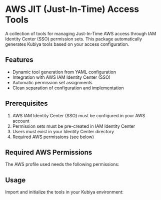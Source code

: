 # AWS JIT (Just-In-Time) Access Tools

A collection of tools for managing Just-In-Time AWS access through IAM Identity Center (SSO) permission sets. This package automatically generates Kubiya tools based on your access configuration.

## Features

- Dynamic tool generation from YAML configuration
- Integration with AWS IAM Identity Center (SSO)
- Automatic permission set assignments
- Clean separation of configuration and implementation

## Prerequisites

1. AWS IAM Identity Center (SSO) must be configured in your AWS account
2. Permission sets must be pre-created in IAM Identity Center
3. Users must exist in your Identity Center directory
4. Required AWS permissions (see below)

## Required AWS Permissions

The AWS profile used needs the following permissions:

## Usage

Import and initialize the tools in your Kubiya environment:
